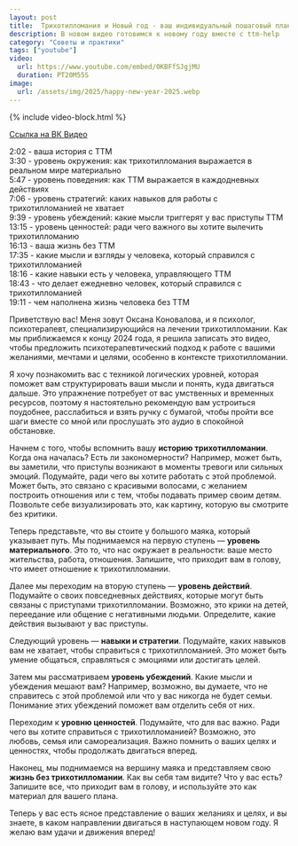 ```yaml
---
layout: post
title:  Трихотилломания и Новый год - ваш индивидуальный пошаговый план | Видео
description: В новом видео готовимся к новому году вместе с ttm-help
category: "Советы и практики"
tags: ["youtube"]
video:
  url: https://www.youtube.com/embed/0KBFfSJgjMU
  duration: PT20M55S
image:
  url: /assets/img/2025/happy-new-year-2025.webp
---
```


{% include video-block.html %}

<a href="https://vkvideo.ru/video-211245681_456239031" rel="nofollow">Ссылка на ВК Видео</a>

2:02 - ваша история с ТТМ  
3:30 - уровень окружения: как трихотилломания выражается в реальном мире материально  
5:47 - уровень поведения: как ТТМ выражается в каждодневных действиях  
7:06 - уровень стратегий: каких навыков для работы с трихотилломанией не хватает  
9:39 - уровень убеждений: какие мысли триггерят у вас приступы ТТМ  
13:15 - уровень ценностей: ради чего важного вы хотите вылечить трихотилломанию  
16:13 - ваша жизнь без ТТМ  
17:35 - какие мысли и взгляды у человека, который справился с трихотилломанией  
18:16 - какие навыки есть у человека, управляющего ТТМ  
18:43 - что делает ежедневно человек, который справился с трихотилломанией  
19:11 - чем наполнена жизнь человека без ТТМ

Приветствую вас! Меня зовут Оксана Коновалова, и я психолог, психотерапевт, специализирующийся на лечении трихотилломании. Как мы приближаемся к концу 2024 года, я решила записать это видео, чтобы предложить психотерапевтический подход к работе с вашими желаниями, мечтами и целями, особенно в контексте трихотилломании.

Я хочу познакомить вас с техникой логических уровней, которая поможет вам структурировать ваши мысли и понять, куда двигаться дальше. Это упражнение потребует от вас умственных и временных ресурсов, поэтому я настоятельно рекомендую вам устроиться поудобнее, расслабиться и взять ручку с бумагой, чтобы пройти все шаги вместе со мной или прослушать это аудио в спокойной обстановке.

Начнем с того, чтобы вспомнить вашу **историю трихотилломании**. Когда она началась? Есть ли закономерности? Например, может быть, вы заметили, что приступы возникают в моменты тревоги или сильных эмоций. Подумайте, ради чего вы хотите работать с этой проблемой. Может быть, это связано с красивыми волосами, с желанием построить отношения или с тем, чтобы подавать пример своим детям. Позвольте себе визуализировать это, как картину, которую вы смотрите без критики.

Теперь представьте, что вы стоите у большого маяка, который указывает путь. Мы поднимаемся на первую ступень — **уровень материального**. Это то, что нас окружает в реальности: ваше место жительства, работа, отношения. Запишите, что приходит вам в голову, что имеет отношение к трихотилломании.

Далее мы переходим на вторую ступень — **уровень действий**. Подумайте о своих повседневных действиях, которые могут быть связаны с приступами трихотилломании. Возможно, это крики на детей, переедание или общение с негативными людьми. Определите, какие действия вызывают у вас приступы.

Следующий уровень — **навыки и стратегии**. Подумайте, каких навыков вам не хватает, чтобы справиться с трихотилломанией. Это может быть умение общаться, справляться с эмоциями или достигать целей.

Затем мы рассматриваем **уровень убеждений**. Какие мысли и убеждения мешают вам? Например, возможно, вы думаете, что не справитесь с этой проблемой или что у вас никогда не будет семьи. Понимание этих убеждений поможет вам отделить себя от них.

Переходим к **уровню ценностей**. Подумайте, что для вас важно. Ради чего вы хотите справиться с трихотилломанией? Возможно, это любовь, семья или самореализация. Важно помнить о ваших целях и ценностях, чтобы продолжать двигаться вперед.

Наконец, мы поднимаемся на вершину маяка и представляем свою **жизнь без трихотилломании**. Как вы себя там видите? Что у вас есть? Запишите все, что приходит вам в голову, и используйте это как материал для вашего плана.

Теперь у вас есть ясное представление о ваших желаниях и целях, и вы знаете, в каком направлении двигаться в наступающем новом году. Я желаю вам удачи и движения вперед!